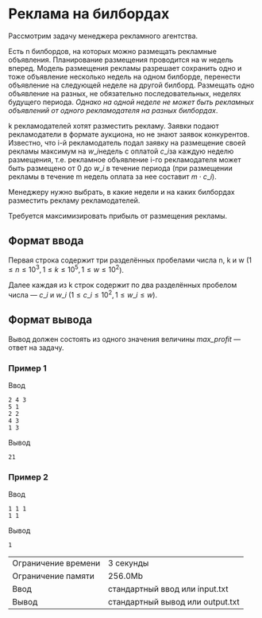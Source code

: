 # Реклама на билбордах

Рассмотрим задачу менеджера рекламного агентства.

Есть n билбордов, на которых можно размещать рекламные объявления. Планирование размещения проводится на w недель вперед. Модель размещения рекламы разрешает сохранить одно и тоже объявление несколько недель на одном билборде, перенести объявление на следующей неделе на другой билборд. Размещать одно объявление на разных, не обязательно последовательных, неделях будущего периода. _Однако на одной неделе не может быть рекламных объявлений от одного рекламодателя на разных билбордах_.

k рекламодателей хотят разместить рекламу. Заявки подают рекламодатели в формате аукциона, но не знают заявок конкурентов. Известно, что i\-й рекламодатель подал заявку на размещение своей рекламы максимум на $w\_i$​ недель с оплатой $c\_i$​ за каждую неделю размещения, т.е. рекламное объявление i\-го рекламодателя может быть размещено от 0 до $w\_i$​ в течение периода (при размещении рекламы в течение m недель оплата за нее составит $m \cdot c\_i$​).

Менеджеру нужно выбрать, в какие недели и на каких билбордах разместить рекламу рекламодателей.

Требуется максимизировать прибыль от размещения рекламы.

## Формат ввода

Первая строка содержит три разделённых пробелами числа n, k и w ($1 \leq n \leq 10^3, 1 \leq k \leq 10^5, 1 \leq w \leq 10^2$).

Далее каждая из k строк содержит по два разделённых пробелом числа — $c\_i$​ и $w\_i$​ ($1 \leq c\_i \leq 10^2, 1 \leq w\_i \leq w$).

## Формат вывода

Вывод должен состоять из одного значения величины _max\_profit_ — ответ на задачу.

### Пример 1

Ввод

    2 4 3
    5 1
    2 2
    4 3
    1 3
    

Вывод

    21
    

### Пример 2

Ввод

    1 1 1
    1 1
    

Вывод

    1
    

<table>
 <tr class="time-limit">
    <td class="property-title">Ограничение времени</td>
    <td>3&nbsp;секунды</td>
 </tr>
 <tr class="memory-limit">
    <td class="property-title">Ограничение памяти</td>
    <td>256.0Mb</td>
 </tr>
 <tr class="input-file">
    <td class="property-title">Ввод</td>
    <td colspan="1">стандартный ввод или input.txt</td>
 </tr>
 <tr class="output-file">
    <td class="property-title">Вывод</td>
    <td colspan="1">стандартный вывод или output.txt</td>
 </tr>
</table>
